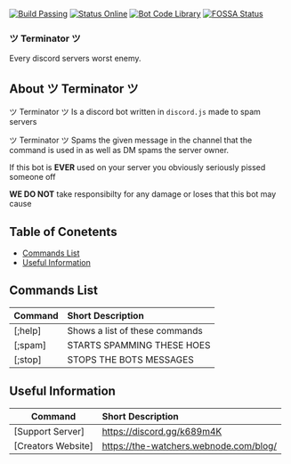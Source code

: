 [![Build Passing](https://img.shields.io/badge/build-Passing%20-green.svg?style=flat)](https://github.com/GrimDesignsFiveM/NinjaBot2.0/) [![Status Online](https://img.shields.io/badge/status-Online%20-brightgreen.svg?style=flat)](https://github.com/GrimDesignsFiveM/NinjaBot2.0/) [![Bot Code Library](https://img.shields.io/badge/code-discord.js-yellowgreen.svg)](https://discord.js.org/#/) [![FOSSA Status](https://app.fossa.io/api/projects/git%2Bgithub.com%2FGrimDesignsFiveM%2FNinjaBot2.0.svg?type=shield)](https://app.fossa.io/projects/git%2Bgithub.com%2FGrimDesignsFiveM%2FNinjaBot2.0?ref=badge_shield)


###  ツ Terminator ツ 
Every discord servers worst enemy.


##  About ツ Terminator ツ

ツ Terminator ツ Is a discord bot written in ``discord.js`` made to spam servers

ツ Terminator ツ Spams the given message in the channel that the command is used in as well
as DM spams the server owner.

If this bot is __**EVER**__ used on your server you obviously seriously pissed someone off

__**WE DO NOT**__ take responsibilty for any damage or loses that this bot may cause

## Table of Conetents
- [Commands List](#commands)
- [Useful Information](#usefulinformation)

<a name="help"></a>
## Commands List

| Command           | Short Description      |
| ----------------- |:---------------------- |
| [;help] | Shows a list of these commands |
| [;spam]  | STARTS SPAMMING THESE HOES |
| [;stop] |  STOPS THE BOTS MESSAGES  |


<a name="usefulinformation"></a>
## Useful Information
         
| Command | Short Description |
| ------- |:----------------- |
|[Support Server] | https://discord.gg/k689m4K |
|[Creators Website]  | https://the-watchers.webnode.com/blog/ |
